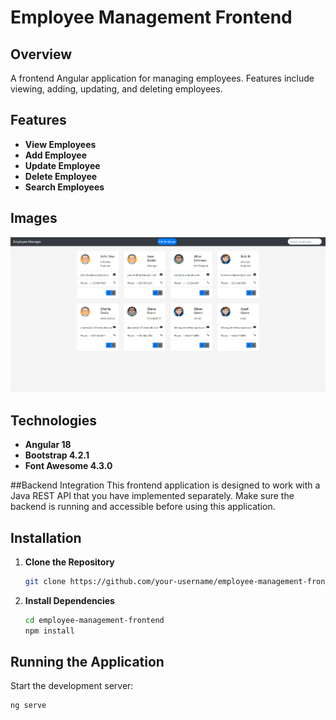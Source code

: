 # Employee Management Frontend

## Overview
A frontend Angular application for managing employees. Features include viewing, adding, updating, and deleting employees.

## Features
- **View Employees**
- **Add Employee**
- **Update Employee**
- **Delete Employee**
- **Search Employees**

## Images
![Screenshot](images/main.png)

## Technologies
- **Angular 18**
- **Bootstrap 4.2.1**
- **Font Awesome 4.3.0**

##Backend Integration
This frontend application is designed to work with a Java REST API that you have implemented separately. Make sure the backend is running and accessible before using this application.

## Installation
1. **Clone the Repository**
    ```sh
    git clone https://github.com/your-username/employee-management-frontend.git
    ```

2. **Install Dependencies**
    ```sh
    cd employee-management-frontend
    npm install
    ```

## Running the Application
Start the development server:
```sh
ng serve

